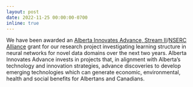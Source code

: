 ```yaml
---
layout: post
date: 2022-11-25 00:00:00-0700
inline: true
---
```

We have been awarded an [Alberta Innovates Advance, Stream II](https://albertainnovates.ca/programs/advance/)/[NSERC Alliance](https://www.nserc-crsng.gc.ca/innovate-innover/alliance-alliance/index_eng.asp) grant for our research project investigating learning structure in neural networks for novel data domains over the next two years. Alberta Innovates Advance invests in projects that, in alignment with Alberta’s technology and innovation strategies, advance discoveries to develop emerging technologies which can generate economic, environmental, health and social benefits for Albertans and Canadians.
